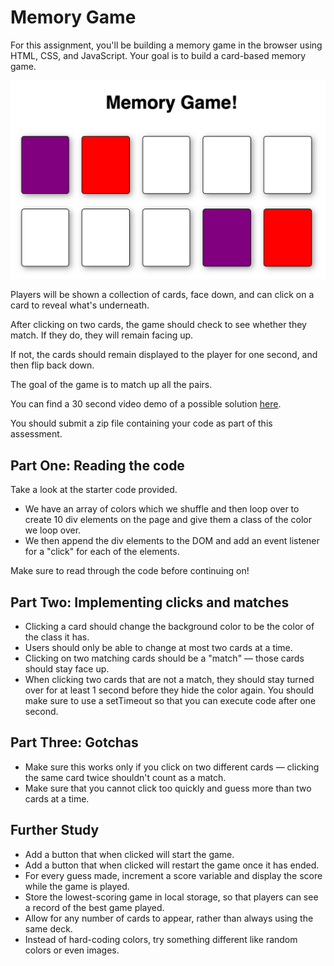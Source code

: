 # Memory Game

For this assignment, you'll be building a memory game in the browser using HTML, CSS, and JavaScript. Your goal is to build a card-based memory game.

![Memory Game](assets/memory-game.png)

Players will be shown a collection of cards, face down, and can click on a card to reveal what's underneath.

After clicking on two cards, the game should check to see whether they match. If they do, they will remain facing up.

If not, the cards should remain displayed to the player for one second, and then flip back down.

The goal of the game is to match up all the pairs.

You can find a 30 second video demo of a possible solution [here](#).

You should submit a zip file containing your code as part of this assessment.

## Part One: Reading the code

Take a look at the starter code provided.

- We have an array of colors which we shuffle and then loop over to create 10 div elements on the page and give them a class of the color we loop over.
- We then append the div elements to the DOM and add an event listener for a "click" for each of the elements.

Make sure to read through the code before continuing on!

## Part Two: Implementing clicks and matches

- Clicking a card should change the background color to be the color of the class it has.
- Users should only be able to change at most two cards at a time.
- Clicking on two matching cards should be a "match" — those cards should stay face up.
- When clicking two cards that are not a match, they should stay turned over for at least 1 second before they hide the color again. You should make sure to use a setTimeout so that you can execute code after one second.

## Part Three: Gotchas

- Make sure this works only if you click on two different cards — clicking the same card twice shouldn't count as a match.
- Make sure that you cannot click too quickly and guess more than two cards at a time.

## Further Study

- Add a button that when clicked will start the game.
- Add a button that when clicked will restart the game once it has ended.
- For every guess made, increment a score variable and display the score while the game is played.
- Store the lowest-scoring game in local storage, so that players can see a record of the best game played.
- Allow for any number of cards to appear, rather than always using the same deck.
- Instead of hard-coding colors, try something different like random colors or even images.

